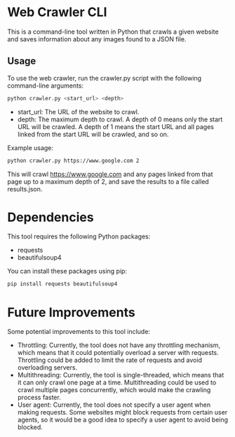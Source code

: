 # Web Crawler CLI

This is a command-line tool written in Python that crawls a given website and saves information about any images found to a JSON file.


## Usage

To use the web crawler, run the crawler.py script with the following command-line arguments:

```sh
python crawler.py <start_url> <depth>
```

- start_url: The URL of the website to crawl.
- depth: The maximum depth to crawl. A depth of 0 means only the start URL will be crawled. A depth of 1 means the start URL and all pages linked from the start URL will be crawled, and so on.

Example usage:

```sh
python crawler.py https://www.google.com 2
```

This will crawl https://www.google.com and any pages linked from that page up to a maximum depth of 2, and save the results to a file called results.json.


# Dependencies

This tool requires the following Python packages:

- requests
- beautifulsoup4

You can install these packages using pip:

```sh
pip install requests beautifulsoup4
```

# Future Improvements

Some potential improvements to this tool include:

- Throttling: Currently, the tool does not have any throttling mechanism, which means that it could potentially overload a server with requests. Throttling could be added to limit the rate of requests and avoid overloading servers.
- Multithreading: Currently, the tool is single-threaded, which means that it can only crawl one page at a time. Multithreading could be used to crawl multiple pages concurrently, which would make the crawling process faster.
- User agent: Currently, the tool does not specify a user agent when making requests. Some websites might block requests from certain user agents, so it would be a good idea to specify a user agent to avoid being blocked.
